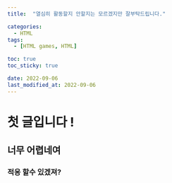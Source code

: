```yaml
---
title:  "열심히 활동할지 안할지는 모르겠지만 잘부탁드립니다." 

categories:
  - HTML
tags:
  - [HTML games, HTML]

toc: true
toc_sticky: true

date: 2022-09-06
last_modified_at: 2022-09-06
---
```

# 첫 글입니다 !

## 너무 어렵네여 

### 적응 할수 있겠져?
